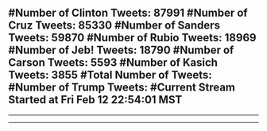 #Number of Clinton Tweets: 87991
#Number of Cruz Tweets: 85330
#Number of Sanders Tweets: 59870
#Number of Rubio Tweets: 18969
#Number of Jeb! Tweets: 18790
#Number of Carson Tweets: 5593
#Number of Kasich Tweets: 3855
#Total Number of Tweets:  
#Number of Trump Tweets: 
#Current Stream Started at Fri Feb 12 22:54:01 MST
---
---
---
